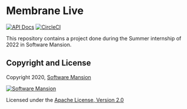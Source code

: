 # Membrane Live

[![API Docs](https://img.shields.io/badge/api-docs-yellow.svg?style=flat)](https://hexdocs.pm/membrane_template_plugin)
[![CircleCI](https://circleci.com/gh/membraneframework/membrane_template_plugin.svg?style=svg)](https://circleci.com/gh/membraneframework/membrane_template_plugin)

This repository contains a project done during the Summer internship of 2022 in Software Mansion.


## Copyright and License

Copyright 2020, [Software Mansion](https://swmansion.com/?utm_source=git&utm_medium=readme&utm_campaign=membrane_template_plugin)

[![Software Mansion](https://logo.swmansion.com/logo?color=white&variant=desktop&width=200&tag=membrane-github)](https://swmansion.com/?utm_source=git&utm_medium=readme&utm_campaign=membrane_template_plugin)

Licensed under the [Apache License, Version 2.0](LICENSE)

